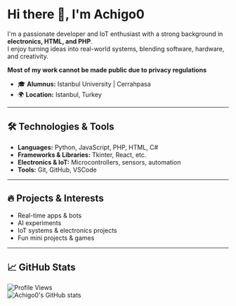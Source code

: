 # Hi there 👋, I'm Achigo0

I'm a passionate developer and IoT enthusiast with a strong background in **electronics, HTML, and PHP**.  
I enjoy turning ideas into real-world systems, blending software, hardware, and creativity.

**Most of my work cannot be made public due to privacy regulations**

- 🎓 **Alumnus:** Istanbul University | Cerrahpasa
- 🌍 **Location:** Istanbul, Turkey  

---

## 🛠️ Technologies & Tools
- **Languages:** Python, JavaScript, PHP, HTML, C#  
- **Frameworks & Libraries:** Tkinter, React, etc.  
- **Electronics & IoT:** Microcontrollers, sensors, automation  
- **Tools:** Git, GitHub, VSCode  

---

## 🔥 Projects & Interests
- Real-time apps & bots  
- AI experiments  
- IoT systems & electronics projects  
- Fun mini projects & games  

---

## 📈 GitHub Stats
![Profile Views](https://komarev.com/ghpvc/?username=Achigo0&color=blue)  
![Achigo0's GitHub stats](https://github-readme-stats.vercel.app/api?username=Achigo0&show_icons=true&theme=radical)
